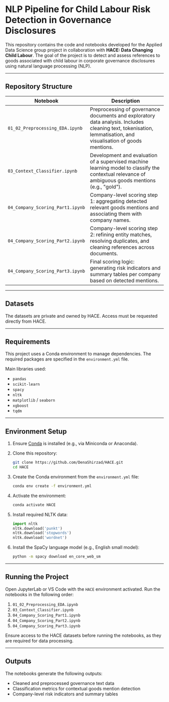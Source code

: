 # NLP Pipeline for Child Labour Risk Detection in Governance Disclosures

This repository contains the code and notebooks developed for the Applied Data Science group project in collaboration with **HACE: Data Changing Child Labour**. The goal of the project is to detect and assess references to goods associated with child labour in corporate governance disclosures using natural language processing (NLP).

---

## Repository Structure

| Notebook | Description |
|----------|-------------|
| `01_02_Preprocessing_EDA.ipynb` | Preprocessing of governance documents and exploratory data analysis. Includes cleaning text, tokenisation, lemmatisation, and visualisation of goods mentions. |
| `03_Context_Classifier.ipynb` | Development and evaluation of a supervised machine learning model to classify the contextual relevance of ambiguous goods mentions (e.g., "gold"). |
| `04_Company_Scoring_Part1.ipynb` | Company-level scoring step 1: aggregating detected relevant goods mentions and associating them with company names. |
| `04_Company_Scoring_Part2.ipynb` | Company-level scoring step 2: refining entity matches, resolving duplicates, and cleaning references across documents. |
| `04_Company_Scoring_Part3.ipynb` | Final scoring logic: generating risk indicators and summary tables per company based on detected mentions. |

---

## Datasets

The datasets are private and owned by HACE. Access must be requested directly from HACE.

---

## Requirements

This project uses a Conda environment to manage dependencies. The required packages are specified in the `environment.yml` file.

Main libraries used:
- `pandas`
- `scikit-learn`
- `spacy`
- `nltk`
- `matplotlib` / `seaborn`
- `xgboost`
- `tqdm`

---

## Environment Setup

1. Ensure [Conda](https://docs.conda.io/en/latest/) is installed (e.g., via Miniconda or Anaconda).
2. Clone this repository:

    ```bash
    git clone https://github.com/DenaShirzad/HACE.git
    cd HACE
    ```
3. Create the Conda environment from the `environment.yml` file:

    ```bash
    conda env create -f environment.yml
    ```
4. Activate the environment:

    ```bash
    conda activate HACE
    ```
5. Install required NLTK data:

    ```python
    import nltk
    nltk.download('punkt')
    nltk.download('stopwords')
    nltk.download('wordnet')
    ```
6. Install the SpaCy language model (e.g., English small model):

    ```bash
    python -m spacy download en_core_web_sm
    ```

---

## Running the Project

Open JupyterLab or VS Code with the `HACE` environment activated. Run the notebooks in the following order:

1. `01_02_Preprocessing_EDA.ipynb`
2. `03_Context_Classifier.ipynb`
3. `04_Company_Scoring_Part1.ipynb`
4. `04_Company_Scoring_Part2.ipynb`
5. `04_Company_Scoring_Part3.ipynb`

Ensure access to the HACE datasets before running the notebooks, as they are required for data processing.

---

## Outputs

The notebooks generate the following outputs:
- Cleaned and preprocessed governance text data
- Classification metrics for contextual goods mention detection
- Company-level risk indicators and summary tables
